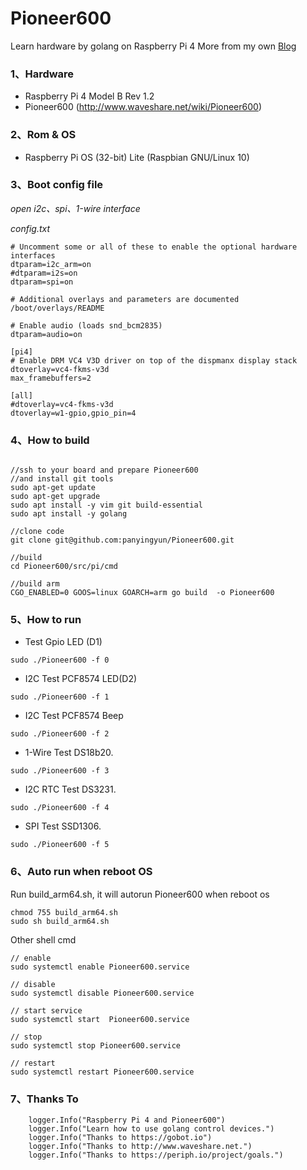 # Pioneer600

Learn hardware by golang on Raspberry Pi 4
More from my own [Blog](https://www.michaelapp.com/posts/2018/2018-09-16-%E6%A0%91%E8%8E%93%E6%B4%BE4B%E5%AD%A6%E4%B9%A0%E4%B8%80/)
### 1、Hardware 
- Raspberry Pi 4 Model B Rev 1.2
- Pioneer600 (http://www.waveshare.net/wiki/Pioneer600)

### 2、Rom & OS 
- Raspberry Pi OS (32-bit) Lite (Raspbian GNU/Linux 10)

### 3、Boot config file

*open i2c、spi、1-wire interface*

*config.txt*
```shell
# Uncomment some or all of these to enable the optional hardware interfaces
dtparam=i2c_arm=on
#dtparam=i2s=on
dtparam=spi=on

# Additional overlays and parameters are documented /boot/overlays/README

# Enable audio (loads snd_bcm2835)
dtparam=audio=on

[pi4]
# Enable DRM VC4 V3D driver on top of the dispmanx display stack
dtoverlay=vc4-fkms-v3d
max_framebuffers=2

[all]
#dtoverlay=vc4-fkms-v3d
dtoverlay=w1-gpio,gpio_pin=4
```

### 4、How to build 
```shell

//ssh to your board and prepare Pioneer600
//and install git tools 
sudo apt-get update
sudo apt-get upgrade
sudo apt install -y vim git build-essential 
sudo apt install -y golang

//clone code 
git clone git@github.com:panyingyun/Pioneer600.git

//build 
cd Pioneer600/src/pi/cmd

//build arm
CGO_ENABLED=0 GOOS=linux GOARCH=arm go build  -o Pioneer600
```

### 5、How to run 

- Test Gpio LED (D1)
```shell
sudo ./Pioneer600 -f 0
```

- I2C Test PCF8574 LED(D2)
```shell
sudo ./Pioneer600 -f 1
```

- I2C Test PCF8574 Beep
```shell
sudo ./Pioneer600 -f 2
```

- 1-Wire Test DS18b20.
```shell
sudo ./Pioneer600 -f 3
```

- I2C RTC Test DS3231.
```shell
sudo ./Pioneer600 -f 4
```

- SPI Test SSD1306.
```shell
sudo ./Pioneer600 -f 5
```

### 6、Auto run when reboot OS 

Run build_arm64.sh, it will autorun Pioneer600 when reboot os
```shell
chmod 755 build_arm64.sh 
sudo sh build_arm64.sh 
```

Other shell cmd 
```shell
// enable 
sudo systemctl enable Pioneer600.service

// disable 
sudo systemctl disable Pioneer600.service

// start service 
sudo systemctl start  Pioneer600.service

// stop 
sudo systemctl stop Pioneer600.service

// restart 
sudo systemctl restart Pioneer600.service
```


### 7、Thanks To

```shell
 	logger.Info("Raspberry Pi 4 and Pioneer600")
	logger.Info("Learn how to use golang control devices.")
	logger.Info("Thanks to https://gobot.io")
	logger.Info("Thanks to http://www.waveshare.net.")
	logger.Info("Thanks to https://periph.io/project/goals.")
```
